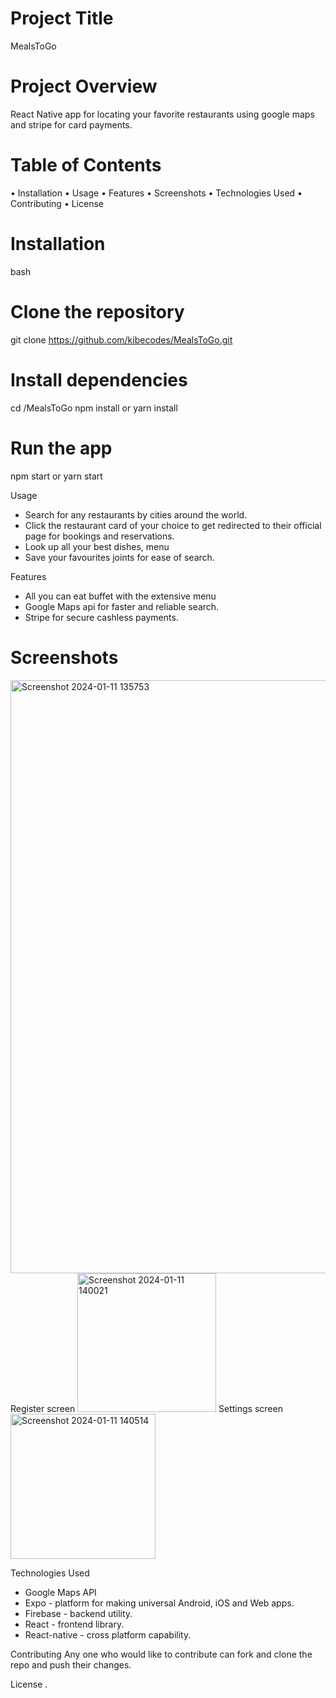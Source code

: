# Project Title
MealsToGo

# Project Overview
React Native app for locating your favorite restaurants using google maps and stripe for card payments.

# Table of Contents
• Installation
• Usage
• Features
• Screenshots
• Technologies Used
• Contributing
• License

# Installation
bash
# Clone the repository
git clone https://github.com/kibecodes/MealsToGo.git

# Install dependencies
cd /MealsToGo
npm install or yarn install

# Run the app
npm start or yarn start

Usage
- Search for any restaurants by cities around the world.
- Click the restaurant card of your choice to get redirected to their official page for bookings and reservations.
- Look up all your best dishes, menu 
- Save your favourites joints for ease of search.

Features
- All you can eat buffet with the extensive menu 
- Google Maps api for faster and reliable search.
- Stripe for secure cashless payments.

# Screenshots
<img width="949" alt="Screenshot 2024-01-11 135753" src="https://github.com/kibecodes/MealsToGo/assets/106477223/1e5585aa-0912-42f5-b979-ba029b92931e">
Register screen
<img width="222" alt="Screenshot 2024-01-11 140021" src="https://github.com/kibecodes/MealsToGo/assets/106477223/794d510f-3f64-403a-b54d-c62f3bacbc35">
Settings screen
<img width="232" alt="Screenshot 2024-01-11 140514" src="https://github.com/kibecodes/MealsToGo/assets/106477223/3090ce1e-d2c1-4031-a2fc-cea5a6c65cbd">



Technologies Used
- Google Maps API
- Expo - platform for making universal Android, iOS and Web apps.
- Firebase - backend utility.
- React - frontend library.
- React-native - cross platform capability.

Contributing
Any one who would like to contribute can fork and clone the repo and push their changes.

License
.

